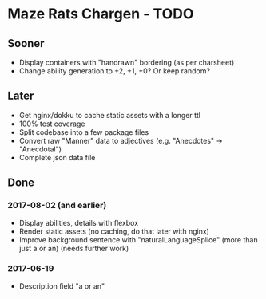 # Maze Rats Chargen - TODO

## Sooner

* Display containers with "handrawn" bordering (as per charsheet)
* Change ability generation to +2, +1, +0? Or keep random?

## Later

* Get nginx/dokku to cache static assets with a longer ttl
* 100% test coverage
* Split codebase into a few package files
* Convert raw "Manner" data to adjectives (e.g. "Anecdotes" -> "Anecdotal")
* Complete json data file

## Done

### 2017-08-02 (and earlier)

* Display abilities, details with flexbox
* Render static assets (no caching, do that later with nginx)
* Improve background sentence with "naturalLanguageSplice" (more than just a or an) (needs further work)

### 2017-06-19

* Description field "a or an"